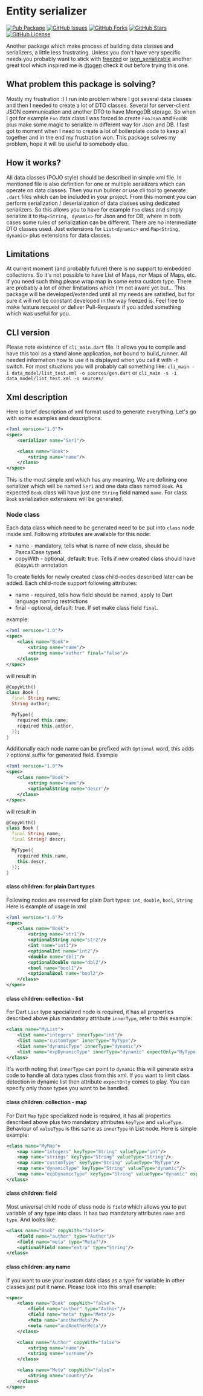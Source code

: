 # Entity serializer
[![Pub Package](https://img.shields.io/pub/v/entity_serializer.svg)](https://pub.dev/packages/yet_another_layout_builder)
[![GitHub Issues](https://img.shields.io/github/issues/TheTosters/entity_serializer.svg)](https://github.com/TheTosters/entity_serializer/issues)
[![GitHub Forks](https://img.shields.io/github/forks/TheTosters/entity_serializer.svg)](https://github.com/TheTosters/entity_serializer/network)
[![GitHub Stars](https://img.shields.io/github/stars/TheTosters/entity_serializer.svg)](https://github.com/TheTosters/entity_serializer/stargazers)
[![GitHub License](https://img.shields.io/badge/license-MIT-blue.svg)](https://github.com/TheTosters/entity_serializer/blob/master/LICENSE)

Another package which make process of building data classes and serializers, a little less 
frustrating. Unless you don't have very specific needs you probably want to stick with 
[freezed](https://pub.dev/packages/freezed) or [json_serializable](https://pub.dev/packages/json_serializable)
another great tool which inspired me is [dtogen](https://github.com/qyre-ab/dtogen) check it out
before trying this one.

## What problem this package is solving?

Mostly my frustration :) I run into problem where I got several data classes and then I needed to
create a lot of DTO classes. Several for server-client JSON communication and another DTO to have
MongoDB storage. So when I got for example `Foo` data class I was forced to create `FooJson` and 
`FooDB` plus make some magic to serialize in different way for Json and DB. 
I fast got to moment when I need to create a lot of boilerplate code to keep all together and in the
end my frustration won. This package solves my problem, hope it will be useful to somebody else.

## How it works?

All data classes (POJO style) should be described in simple xml file. In mentioned file is also
definition for one or multiple serializers which can operate on data classes. Then you run builder
or use cli tool to generate `.dart` files which can be included in your project. From this moment
you can perform serialization / deserialization of data classes using dedicated serializers. So this
allows you to have for example `Foo` class and simply serialize it to `Map<String, dynamic>` for
Json and for DB, where in both cases some rules of serialization can be different. There are no 
intermediate DTO classes used. Just extensions for `List<dynamic>` and `Map<String, dynamic>` plus 
extensions for data classes.

## Limitations

At current moment (and probably future) there is no support to embedded collections. So it's not
possible to have List of Maps, nor Maps of Maps, etc. If you need such thing please wrap map in some
extra custom type.
There are probably a lot of other limitations which I'm not aware yet but... This package will be
developed/extended until all my needs are satisfied, but for sure it will not be constant developed
in the way freezed is. Feel free to make feature request or deliver Pull-Requests if you added
something which was useful for you.

## CLI version

Please note existence of `cli_main.dart` file. It allows you to compile and have this tool as a 
stand alone application, not bound to build_runner. All needed information how to use it is 
displayed when you call it with `-h` switch. For most situations you will probably call something
like:
```cli_main -i data_model/list_test.xml -o sources/gen.dart```
or
```cli_main -s -i data_model/list_test.xml -o sources/```

## Xml description

Here is brief description of xml format used to generate everything. Let's go with some examples
and descriptions:
```xml
<?xml version="1.0"?>
<spec>
    <serializer name="Ser1"/>

    <class name="Book">
        <string name="name"/>
    </class>
</spec>
```
This is the most simple xml which has any meaning. We are defining one serializer which will be 
named `Ser1` and one data class named `Book`. As expected `Book` class will have just one `String` 
field named `name`. For class `Book` serialization extensions will be generated.

### Node class

Each data class which need to be generated need to be put into `class` node inside xml. Following
attributes are available for this node:
- name - mandatory, tells what is name of new class, should be PascalCase typed.
- copyWith - optional, default: true. Tells if new created class should have `@CopyWith` annotation

To create fields for newly created class child-nodes described later can be added. Each child-node
support following attributes:
- name - required, tells how field should be named, apply to Dart language naming restrictions
- final - optional, default: true. If set make class field `final`.

example:
```xml
<?xml version="1.0"?>
<spec>
    <class name="Book">
        <string name="name"/>
        <string name="author" final="false"/>
    </class>
</spec>
```
will result in
```dart
@CopyWith()
class Book {
  final String name;
  String author;

  MyType({
    required this.name,
    required this.author,
  });
}
```

Additionally each node name can be prefixed with `Optional` word, this adds `?` optional suffix for
generated field. Example
```xml
<?xml version="1.0"?>
<spec>
    <class name="Book">
        <string name="name"/>
        <optionalString name="descr"/>
    </class>
</spec>
```
will result in
```dart
@CopyWith()
class Book {
  final String name;
  final String? descr;

  MyType({
    required this.name,
    this.descr,
  });
}
```

#### class children: for plain Dart types

Following nodes are reserved for plain Dart types: `int`, `double`, `bool`, `String`
Here is example of usage in xml
```xml
<?xml version="1.0"?>
<spec>
    <class name="Book">
        <string name="str1"/>
        <optionalString name="str2"/>
        <int name="int1"/>
        <optionalInt name="int2"/>
        <double name="dbl1"/>
        <optionalDouble name="dbl2"/>
        <bool name="bool1"/>
        <optionalBool name="bool2"/>
    </class>
</spec>
```

#### class children: collection - list

For Dart `List` type specialized node is required, it has all properties described above plus 
mandatory attribute `innerType`, refer to this example:
```xml
<class name="MyList">
    <list name="integers" innerType="int"/>
    <list name="customType" innerType="MyType"/>
    <list name="dynamicType" innerType="dynamic"/>
    <list name="expDynamicType" innerType="dynamic" expectOnly="MyType,MyOther"/>
</class>
```

It's worth noting that `innerType` can point to `dynamic` this will generate extra code to handle
all data types class from this xml. If you want to limit class detection in dynamic list then 
attribute `expectOnly` comes to play. You can specify only those types you want to be handled.

#### class children: collection - map

For Dart `Map` type specialized node is required, it has all properties described above plus
two mandatory attributes `keyType` and `valueType`. Behaviour of `valueType` is this same as
`innerType` in List node. Here is simple example:

```xml
<class name="MyMap">
    <map name="integers" keyType="String" valueType="int"/>
    <map name="strings" keyType="String" valueType="String"/>
    <map name="customType" keyType="String" valueType="MyType"/>
    <map name="dynamicType" keyType="String" valueType="dynamic"/>
    <map name="expDynamicType" keyType="String" valueType="dynamic" expectOnly="MyType,MyOther"/>
</class>
```

#### class children: field

Most universal child node of class node is `field` which allows you to put variable of any type
into class. It has two mandatory attributes `name` and `type`. And looks like:

```xml
<class name="Book" copyWith="false">
    <field name="author" type="Author"/>
    <field name="meta" type="Meta?"/>
    <optionalField name="extra" type="String"/>
</class>
```

#### class children: any name

If you want to use your custom data class as a type for variable in other classes just put it name.
Please look into this small example:
```xml
<spec>
    <class name="Book" copyWith="false">
        <field name="author" type="Author"/>
        <field name="meta" type="Meta"/>
        <Meta name="anotherMeta"/>
        <meta name="andAnotherMeta"/>
    </class>

    <class name="Author" copyWith="false">
        <string name="name"/>
        <string name="surname"/>
    </class>

    <class name="Meta" copyWith="false">
        <String name="country"/>
    </class>
</spec>
```